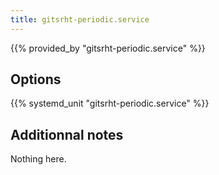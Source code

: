 ```yaml
---
title: gitsrht-periodic.service
---
```


{{% provided_by "gitsrht-periodic.service" %}}

## Options

{{% systemd_unit "gitsrht-periodic.service" %}}

## Additionnal notes

Nothing here.